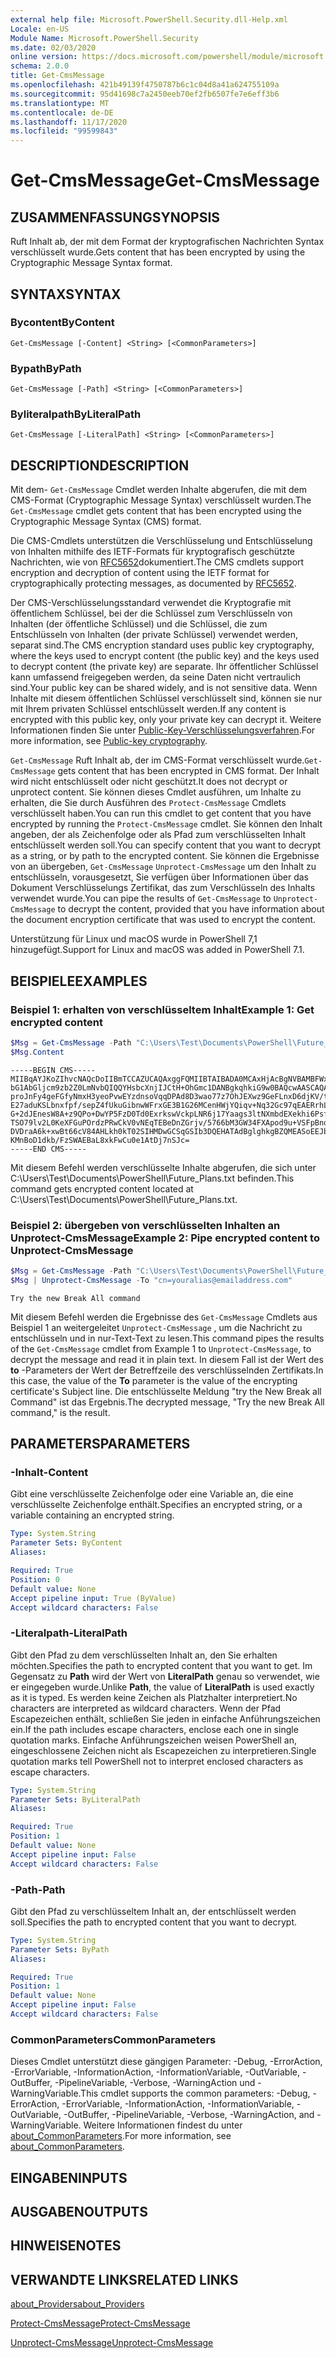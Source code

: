 ```yaml
---
external help file: Microsoft.PowerShell.Security.dll-Help.xml
Locale: en-US
Module Name: Microsoft.PowerShell.Security
ms.date: 02/03/2020
online version: https://docs.microsoft.com/powershell/module/microsoft.powershell.security/get-cmsmessage?view=powershell-7.2&WT.mc_id=ps-gethelp
schema: 2.0.0
title: Get-CmsMessage
ms.openlocfilehash: 421b49139f4750787b6c1c04d8a41a624755109a
ms.sourcegitcommit: 95d41698c7a2450eeb70ef2fb6507fe7e6eff3b6
ms.translationtype: MT
ms.contentlocale: de-DE
ms.lasthandoff: 11/17/2020
ms.locfileid: "99599843"
---
```

# <span data-ttu-id="4d78a-102">Get-CmsMessage</span><span class="sxs-lookup"><span data-stu-id="4d78a-102">Get-CmsMessage</span></span>

## <span data-ttu-id="4d78a-103">ZUSAMMENFASSUNG</span><span class="sxs-lookup"><span data-stu-id="4d78a-103">SYNOPSIS</span></span>
<span data-ttu-id="4d78a-104">Ruft Inhalt ab, der mit dem Format der kryptografischen Nachrichten Syntax verschlüsselt wurde.</span><span class="sxs-lookup"><span data-stu-id="4d78a-104">Gets content that has been encrypted by using the Cryptographic Message Syntax format.</span></span>

## <span data-ttu-id="4d78a-105">SYNTAX</span><span class="sxs-lookup"><span data-stu-id="4d78a-105">SYNTAX</span></span>

### <span data-ttu-id="4d78a-106">Bycontent</span><span class="sxs-lookup"><span data-stu-id="4d78a-106">ByContent</span></span>

```
Get-CmsMessage [-Content] <String> [<CommonParameters>]
```

### <span data-ttu-id="4d78a-107">Bypath</span><span class="sxs-lookup"><span data-stu-id="4d78a-107">ByPath</span></span>

```
Get-CmsMessage [-Path] <String> [<CommonParameters>]
```

### <span data-ttu-id="4d78a-108">Byliteralpath</span><span class="sxs-lookup"><span data-stu-id="4d78a-108">ByLiteralPath</span></span>

```
Get-CmsMessage [-LiteralPath] <String> [<CommonParameters>]
```

## <span data-ttu-id="4d78a-109">DESCRIPTION</span><span class="sxs-lookup"><span data-stu-id="4d78a-109">DESCRIPTION</span></span>

<span data-ttu-id="4d78a-110">Mit dem- `Get-CmsMessage` Cmdlet werden Inhalte abgerufen, die mit dem CMS-Format (Cryptographic Message Syntax) verschlüsselt wurden.</span><span class="sxs-lookup"><span data-stu-id="4d78a-110">The `Get-CmsMessage` cmdlet gets content that has been encrypted using the Cryptographic Message Syntax (CMS) format.</span></span>

<span data-ttu-id="4d78a-111">Die CMS-Cmdlets unterstützen die Verschlüsselung und Entschlüsselung von Inhalten mithilfe des IETF-Formats für kryptografisch geschützte Nachrichten, wie von [RFC5652](https://tools.ietf.org/html/rfc5652)dokumentiert.</span><span class="sxs-lookup"><span data-stu-id="4d78a-111">The CMS cmdlets support encryption and decryption of content using the IETF format for cryptographically protecting messages, as documented by [RFC5652](https://tools.ietf.org/html/rfc5652).</span></span>

<span data-ttu-id="4d78a-112">Der CMS-Verschlüsselungsstandard verwendet die Kryptografie mit öffentlichem Schlüssel, bei der die Schlüssel zum Verschlüsseln von Inhalten (der öffentliche Schlüssel) und die Schlüssel, die zum Entschlüsseln von Inhalten (der private Schlüssel) verwendet werden, separat sind.</span><span class="sxs-lookup"><span data-stu-id="4d78a-112">The CMS encryption standard uses public key cryptography, where the keys used to encrypt content (the public key) and the keys used to decrypt content (the private key) are separate.</span></span> <span data-ttu-id="4d78a-113">Ihr öffentlicher Schlüssel kann umfassend freigegeben werden, da seine Daten nicht vertraulich sind.</span><span class="sxs-lookup"><span data-stu-id="4d78a-113">Your public key can be shared widely, and is not sensitive data.</span></span> <span data-ttu-id="4d78a-114">Wenn Inhalte mit diesem öffentlichen Schlüssel verschlüsselt sind, können sie nur mit Ihrem privaten Schlüssel entschlüsselt werden.</span><span class="sxs-lookup"><span data-stu-id="4d78a-114">If any content is encrypted with this public key, only your private key can decrypt it.</span></span> <span data-ttu-id="4d78a-115">Weitere Informationen finden Sie unter [Public-Key-Verschlüsselungsverfahren](https://en.wikipedia.org/wiki/Public-key_cryptography).</span><span class="sxs-lookup"><span data-stu-id="4d78a-115">For more information, see [Public-key cryptography](https://en.wikipedia.org/wiki/Public-key_cryptography).</span></span>

<span data-ttu-id="4d78a-116">`Get-CmsMessage` Ruft Inhalt ab, der im CMS-Format verschlüsselt wurde.</span><span class="sxs-lookup"><span data-stu-id="4d78a-116">`Get-CmsMessage` gets content that has been encrypted in CMS format.</span></span> <span data-ttu-id="4d78a-117">Der Inhalt wird nicht entschlüsselt oder nicht geschützt.</span><span class="sxs-lookup"><span data-stu-id="4d78a-117">It does not decrypt or unprotect content.</span></span> <span data-ttu-id="4d78a-118">Sie können dieses Cmdlet ausführen, um Inhalte zu erhalten, die Sie durch Ausführen des `Protect-CmsMessage` Cmdlets verschlüsselt haben.</span><span class="sxs-lookup"><span data-stu-id="4d78a-118">You can run this cmdlet to get content that you have encrypted by running the `Protect-CmsMessage` cmdlet.</span></span> <span data-ttu-id="4d78a-119">Sie können den Inhalt angeben, der als Zeichenfolge oder als Pfad zum verschlüsselten Inhalt entschlüsselt werden soll.</span><span class="sxs-lookup"><span data-stu-id="4d78a-119">You can specify content that you want to decrypt as a string, or by path to the encrypted content.</span></span> <span data-ttu-id="4d78a-120">Sie können die Ergebnisse von an übergeben, `Get-CmsMessage` `Unprotect-CmsMessage` um den Inhalt zu entschlüsseln, vorausgesetzt, Sie verfügen über Informationen über das Dokument Verschlüsselungs Zertifikat, das zum Verschlüsseln des Inhalts verwendet wurde.</span><span class="sxs-lookup"><span data-stu-id="4d78a-120">You can pipe the results of `Get-CmsMessage` to `Unprotect-CmsMessage` to decrypt the content, provided that you have information about the document encryption certificate that was used to encrypt the content.</span></span>

<span data-ttu-id="4d78a-121">Unterstützung für Linux und macOS wurde in PowerShell 7,1 hinzugefügt.</span><span class="sxs-lookup"><span data-stu-id="4d78a-121">Support for Linux and macOS was added in PowerShell 7.1.</span></span>

## <span data-ttu-id="4d78a-122">BEISPIELE</span><span class="sxs-lookup"><span data-stu-id="4d78a-122">EXAMPLES</span></span>

### <span data-ttu-id="4d78a-123">Beispiel 1: erhalten von verschlüsseltem Inhalt</span><span class="sxs-lookup"><span data-stu-id="4d78a-123">Example 1: Get encrypted content</span></span>

```powershell
$Msg = Get-CmsMessage -Path "C:\Users\Test\Documents\PowerShell\Future_Plans.txt"
$Msg.Content
```

```Output
-----BEGIN CMS-----
MIIBqAYJKoZIhvcNAQcDoIIBmTCCAZUCAQAxggFQMIIBTAIBADA0MCAxHjAcBgNVBAMBFWxlZWhv
bG1AbGljcm9zb2Z0LmNvbQIQQYHsbcXnjIJCtH+OhGmc1DANBgkqhkiG9w0BAQcwAASCAQAnkFHM
proJnFy4geFGfyNmxH3yeoPvwEYzdnsoVqqDPAd8D3wao77z7OhJEXwz9GeFLnxD6djKV/tF4PxR
E27aduKSLbnxfpf/sepZ4fUkuGibnwWFrxGE3B1G26MCenHWjYQiqv+Nq32Gc97qEAERrhLv6S4R
G+2dJEnesW8A+z9QPo+DwYP5FzD0Td0ExrkswVckpLNR6j17Yaags3ltNXmbdEXekhi6Psf2MLMP
TSO79lv2L0KeXFGuPOrdzPRwCkV0vNEqTEBeDnZGrjv/5766bM3GW34FXApod9u+VSFpBnqVOCBA
DVDraA6k+xwBt66cV84AHLkh0kT02SIHMDwGCSqGSIb3DQEHATAdBglghkgBZQMEASoEEJbJaiRl
KMnBoD1dkb/FzSWAEBaL8xkFwCu0e1AtDj7nSJc=
-----END CMS-----
```

<span data-ttu-id="4d78a-124">Mit diesem Befehl werden verschlüsselte Inhalte abgerufen, die sich unter C:\Users\Test\Documents\PowerShell\Future_Plans.txt befinden.</span><span class="sxs-lookup"><span data-stu-id="4d78a-124">This command gets encrypted content located at C:\Users\Test\Documents\PowerShell\Future_Plans.txt.</span></span>

### <span data-ttu-id="4d78a-125">Beispiel 2: übergeben von verschlüsselten Inhalten an Unprotect-CmsMessage</span><span class="sxs-lookup"><span data-stu-id="4d78a-125">Example 2: Pipe encrypted content to Unprotect-CmsMessage</span></span>

```powershell
$Msg = Get-CmsMessage -Path "C:\Users\Test\Documents\PowerShell\Future_Plans.txt"
$Msg | Unprotect-CmsMessage -To "cn=youralias@emailaddress.com"
```

```Output
Try the new Break All command
```

<span data-ttu-id="4d78a-126">Mit diesem Befehl werden die Ergebnisse des `Get-CmsMessage` Cmdlets aus Beispiel 1 an weitergeleitet `Unprotect-CmsMessage` , um die Nachricht zu entschlüsseln und in nur-Text-Text zu lesen.</span><span class="sxs-lookup"><span data-stu-id="4d78a-126">This command pipes the results of the `Get-CmsMessage` cmdlet from Example 1 to `Unprotect-CmsMessage`, to decrypt the message and read it in plain text.</span></span> <span data-ttu-id="4d78a-127">In diesem Fall ist der Wert des **to** -Parameters der Wert der Betreffzeile des verschlüsselnden Zertifikats.</span><span class="sxs-lookup"><span data-stu-id="4d78a-127">In this case, the value of the **To** parameter is the value of the encrypting certificate's Subject line.</span></span> <span data-ttu-id="4d78a-128">Die entschlüsselte Meldung "try the New Break all Command" ist das Ergebnis.</span><span class="sxs-lookup"><span data-stu-id="4d78a-128">The decrypted message, "Try the new Break All command," is the result.</span></span>

## <span data-ttu-id="4d78a-129">PARAMETERS</span><span class="sxs-lookup"><span data-stu-id="4d78a-129">PARAMETERS</span></span>

### <span data-ttu-id="4d78a-130">-Inhalt</span><span class="sxs-lookup"><span data-stu-id="4d78a-130">-Content</span></span>

<span data-ttu-id="4d78a-131">Gibt eine verschlüsselte Zeichenfolge oder eine Variable an, die eine verschlüsselte Zeichenfolge enthält.</span><span class="sxs-lookup"><span data-stu-id="4d78a-131">Specifies an encrypted string, or a variable containing an encrypted string.</span></span>

```yaml
Type: System.String
Parameter Sets: ByContent
Aliases:

Required: True
Position: 0
Default value: None
Accept pipeline input: True (ByValue)
Accept wildcard characters: False
```

### <span data-ttu-id="4d78a-132">-Literalpath</span><span class="sxs-lookup"><span data-stu-id="4d78a-132">-LiteralPath</span></span>

<span data-ttu-id="4d78a-133">Gibt den Pfad zu dem verschlüsselten Inhalt an, den Sie erhalten möchten.</span><span class="sxs-lookup"><span data-stu-id="4d78a-133">Specifies the path to encrypted content that you want to get.</span></span> <span data-ttu-id="4d78a-134">Im Gegensatz zu **Path** wird der Wert von **LiteralPath** genau so verwendet, wie er eingegeben wurde.</span><span class="sxs-lookup"><span data-stu-id="4d78a-134">Unlike **Path**, the value of **LiteralPath** is used exactly as it is typed.</span></span> <span data-ttu-id="4d78a-135">Es werden keine Zeichen als Platzhalter interpretiert.</span><span class="sxs-lookup"><span data-stu-id="4d78a-135">No characters are interpreted as wildcard characters.</span></span> <span data-ttu-id="4d78a-136">Wenn der Pfad Escapezeichen enthält, schließen Sie jeden in einfache Anführungszeichen ein.</span><span class="sxs-lookup"><span data-stu-id="4d78a-136">If the path includes escape characters, enclose each one in single quotation marks.</span></span>
<span data-ttu-id="4d78a-137">Einfache Anführungszeichen weisen PowerShell an, eingeschlossene Zeichen nicht als Escapezeichen zu interpretieren.</span><span class="sxs-lookup"><span data-stu-id="4d78a-137">Single quotation marks tell PowerShell not to interpret enclosed characters as escape characters.</span></span>

```yaml
Type: System.String
Parameter Sets: ByLiteralPath
Aliases:

Required: True
Position: 1
Default value: None
Accept pipeline input: False
Accept wildcard characters: False
```

### <span data-ttu-id="4d78a-138">-Path</span><span class="sxs-lookup"><span data-stu-id="4d78a-138">-Path</span></span>

<span data-ttu-id="4d78a-139">Gibt den Pfad zu verschlüsseltem Inhalt an, der entschlüsselt werden soll.</span><span class="sxs-lookup"><span data-stu-id="4d78a-139">Specifies the path to encrypted content that you want to decrypt.</span></span>

```yaml
Type: System.String
Parameter Sets: ByPath
Aliases:

Required: True
Position: 1
Default value: None
Accept pipeline input: False
Accept wildcard characters: False
```

### <span data-ttu-id="4d78a-140">CommonParameters</span><span class="sxs-lookup"><span data-stu-id="4d78a-140">CommonParameters</span></span>

<span data-ttu-id="4d78a-141">Dieses Cmdlet unterstützt diese gängigen Parameter: -Debug, -ErrorAction, -ErrorVariable, -InformationAction, -InformationVariable, -OutVariable, -OutBuffer, -PipelineVariable, -Verbose, -WarningAction und -WarningVariable.</span><span class="sxs-lookup"><span data-stu-id="4d78a-141">This cmdlet supports the common parameters: -Debug, -ErrorAction, -ErrorVariable, -InformationAction, -InformationVariable, -OutVariable, -OutBuffer, -PipelineVariable, -Verbose, -WarningAction, and -WarningVariable.</span></span> <span data-ttu-id="4d78a-142">Weitere Informationen findest du unter [about_CommonParameters](https://go.microsoft.com/fwlink/?LinkID=113216).</span><span class="sxs-lookup"><span data-stu-id="4d78a-142">For more information, see [about_CommonParameters](https://go.microsoft.com/fwlink/?LinkID=113216).</span></span>

## <span data-ttu-id="4d78a-143">EINGABEN</span><span class="sxs-lookup"><span data-stu-id="4d78a-143">INPUTS</span></span>

## <span data-ttu-id="4d78a-144">AUSGABEN</span><span class="sxs-lookup"><span data-stu-id="4d78a-144">OUTPUTS</span></span>

## <span data-ttu-id="4d78a-145">HINWEISE</span><span class="sxs-lookup"><span data-stu-id="4d78a-145">NOTES</span></span>

## <span data-ttu-id="4d78a-146">VERWANDTE LINKS</span><span class="sxs-lookup"><span data-stu-id="4d78a-146">RELATED LINKS</span></span>

[<span data-ttu-id="4d78a-147">about_Providers</span><span class="sxs-lookup"><span data-stu-id="4d78a-147">about_Providers</span></span>](../Microsoft.PowerShell.Core/About/about_Providers.md)

[<span data-ttu-id="4d78a-148">Protect-CmsMessage</span><span class="sxs-lookup"><span data-stu-id="4d78a-148">Protect-CmsMessage</span></span>](Protect-CmsMessage.md)

[<span data-ttu-id="4d78a-149">Unprotect-CmsMessage</span><span class="sxs-lookup"><span data-stu-id="4d78a-149">Unprotect-CmsMessage</span></span>](Unprotect-CmsMessage.md)

